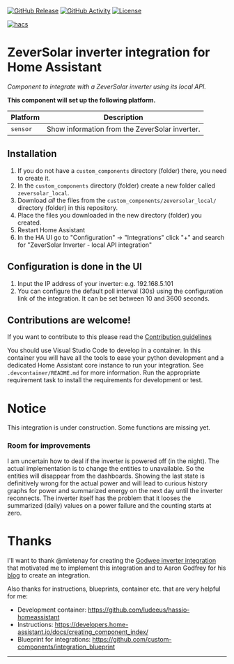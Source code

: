 [![GitHub Release][releases-shield]][releases]
[![GitHub Activity][commits-shield]][commits]
[![License][license-shield]](LICENSE)

[![hacs][hacsbadge]][hacs]

<!--
[!Project Maintenance][maintenance-shield]
[![BuyMeCoffee][buymecoffeebadge]][buymecoffee]

[![Discord][discord-shield]][discord]
[![Community Forum][forum-shield]][forum]
-->

# ZeverSolar inverter integration for Home Assistant

<!--_Component to integrate with [zeversolar_local][zeversolar_local]._ -->
_Component to integrate with a ZeverSolar inverter using its local API._

**This component will set up the following platform.**

Platform | Description
-- | --
`sensor` | Show information from the ZeverSolar inverter.

<!-- ![example][exampleimg] -->

## Installation

1. If you do not have a `custom_components` directory (folder) there, you need to create it.
2. In the `custom_components` directory (folder) create a new folder called `zeversolar_local`.
3. Download _all_ the files from the `custom_components/zeversolar_local/` directory (folder) in this repository.
4. Place the files you downloaded in the new directory (folder) you created.
5. Restart Home Assistant
6. In the HA UI go to "Configuration" -> "Integrations" click "+" and search for "ZeverSolar Inverter - local API integration"

## Configuration is done in the UI

1. Input the IP address of your inverter: e.g. 192.168.5.101
2. You can configure the default poll interval (30s) using the configuration link of the integration. It can be set between 10 and 3600 seconds.

## Contributions are welcome!

If you want to contribute to this please read the [Contribution guidelines](CONTRIBUTING.md)

You should use Visual Studio Code to develop in a container. In this container you
will have all the tools to ease your python development and a dedicated Home
Assistant core instance to run your integration. See `.devcontainer/README.md` for more information.
Run the appropriate requirement task to install the requirements for development or test.

# Notice

This integration is under construction.
Some functions are missing yet.


### Room for improvements
I am uncertain how to deal if the inverter is powered off (in the night). The actual implementation is to change the entities to unavailable. So the entities will disappear from the dashboards.
Showing the last state is definitively wrong for the actual power and will lead to curious history graphs for power and summarized energy on the next day until the inverter reconnects.
The inverter itself has the problem that it looses the summarized (daily) values on a power failure and the counting starts at zero.

# Thanks
I'll want to thank @mletenay for creating the [Godwee inverter integration](https://www.home-assistant.io/integrations/goodwe/) that motivated me to implement this integration and to Aaron Godfrey for his [blog](https://aarongodfrey.dev/home%20automation/building_a_home_assistant_custom_component_part_1/) to create an integration.

Also thanks for instructions, blueprints, container etc. that are very helpful for me:
- Development container: https://github.com/ludeeus/hassio-homeassistant
- Instructions: https://developers.home-assistant.io/docs/creating_component_index/
- Blueprint for integrations: https://github.com/custom-components/integration_blueprint

***

<!-- HACS-Default-orange.svg?style=for-the-badge -->
[releases-shield]: https://img.shields.io/github/v/release/NECH2004/zeversolar_local?style=for-the-badge
[releases]: https://github.com/NECH2004/zeversolar_local/releases

[commits-shield]: https://img.shields.io/github/commit-activity/y/NECH2004/zeversolar_local?style=for-the-badge
[commits]: https://github.com/NECH2004/zeversolar_local/commits/dev

[hacs]: https://github.com/custom-components/hacs
[hacsbadge]: https://img.shields.io/badge/HACS-Custom-orange.svg?style=for-the-badge
[license-shield]:https://img.shields.io/github/license/NECH2004/zeversolar_local?style=for-the-badge
[maintenance-shield]: https://img.shields.io/badge/maintainer-Christian%20Neumeier%20%40NECH2004?style=for-the-badge

[zeversolar_local]: https://github.com/NECH2004/zeversolar_local
[exampleimg]: example.png
[forum-shield]: https://img.shields.io/badge/community-forum-brightgreen.svg?style=for-the-badge
[forum]: https://community.home-assistant.io/

